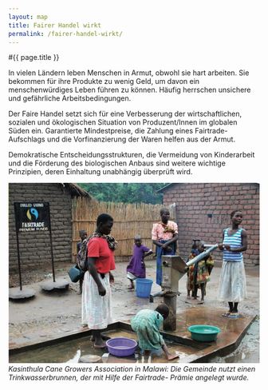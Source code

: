 ```yaml
---
layout: map
title: Fairer Handel wirkt
permalink: /fairer-handel-wirkt/
---
```


#{{ page.title }}

In vielen Ländern leben Menschen in Armut, obwohl sie hart arbeiten. Sie bekommen für ihre Produkte zu wenig Geld, um davon ein menschenwürdiges Leben führen zu können. Häufig herrschen unsichere und gefährliche Arbeitsbedingungen.

Der Faire Handel setzt sich für eine Verbesserung der wirtschaftlichen, sozialen und ökologischen Situation von Produzent/Innen im globalen Süden ein. Garantierte Mindestpreise, die Zahlung eines Fairtrade-Aufschlags und die Vorfinanzierung der Waren helfen aus der Armut. 

Demokratische Entscheidungsstrukturen, die Vermeidung von Kinderarbeit und die Förderung des biologischen Anbaus sind weitere wichtige Prinzipien, deren Einhaltung unabhängig überprüft wird.

![Trinkwasserbrunnen](/images/fairer-handel-wirkt.jpg)
_Kasinthula Cane Growers Association in Malawi: Die Gemeinde nutzt einen Trinkwasserbrunnen, der mit Hilfe der Fairtrade- Prämie angelegt wurde._